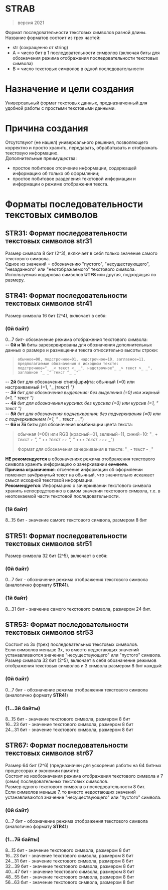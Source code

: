 # STRAB   
> версия 2021   
>       
Формат последовательности текстовых символов разной длины. Название форматов состоит из трех частей:
- str (сокращенно от string)
- A = число бит в 1 последовательности символов (включая биты для обозначения режима отображения последовательности текстовых символа)
- B = число текстовых символов в одной последовательности    

# Назначение и цели создания      
Универсальный формат текстовых данных, предназначенный для удобной работы с простыми текстовыми данными.   

# Причина создания   
Отсутствуют (не нашел) универсального решения, позволяющего корректно и просто хранить, передавать, обрабатывать и отображать текстовую информацию.   
Дополнительные преимущества:
- простое побитовое отсечение информации, содержащей информацию об только об оформлении;
- простое побитовое разделения текстовой информации и информации о режиме отображения текста. 

# Форматы последовательности текстовых символов
## STR31: Формат последовательности текстовых символов str31   
Размер символа 8 бит (2^3), включает в себя только значение самого текстового символа.   
Одное из значений = обозначению "пустого", "несуществующего", "незаданного" или "неотображаемого" текстового символа.   
Используемая кодировка символов **UTF8** или другая, подходящая по размеру.   

## STR41: Формат последовательности текстовых символов str41   
Размер символа 16 бит (2^4), включает в себя:   
### (0й байт)   
0...7 бит- обозначение режима отображения текстового символа:   
-- **0й и 1й** биты зарезервированы для обозначения дополнительных данных о размере и размещении текста относительно высоты строки:   
>     обычное=00, подстрочное=01, надстрочное=10, заглавное=11.   
>     предполагаемые обозначения в исходном тексте:
>     подстрочное="_ _< текст <_ _", надстрочное"_ _> текст >_ _", заглавное "_ _^ текст ^_ _"   
>    
-- **2й** бит для обозначения стиля|шрифта:     обычный (=0) или настраиваемый (=1, "_ _|текст|_ _")   
-- **3й** бит для обозначения выделения:        без выделения (=0) или жирный (=1, "_ _текст_ _")   
-- **4й** бит для обозначения курсива:          без курсива (=0) или курсив (=1, "_ _*текст*_ _")   
-- **5й** бит для обозначения подчеркивания:    без подчеркивания (=0) или с подчеркиванием (=1, "_ _ _текст_ _ _")   
-- **6й и 7й** биты для обозначения комбинации цвета текста:   
> обычная (=00) или RGB (красный=01, зеленый=11, синий=10: "_ _+ текст +_ _", "_ _++ текст ++_ _", "_ _+++ текст +++_ _")   
> 
> Формат для обозначения зачеркивания в тексте: "_ _- текст -_ _"  
> 
**НЕ рекомендуется** в обозначениях режима отображения текстового символа хранить информацию о зачеркивании ~~символа~~.   
**Причина ограничения**: отсечение информации об оформлении поменяет ~~зачёркнутый~~ текст на обычный, что значительно искажает смысл исходной текстовой информации.   
**Рекомендуется**: Информацию о зачеркивании текстового символа хранить непосредственно в самом значении текстового символа, т.е. в неотсекаемой части текстовой последовательности.   

### (1й байт)
8...15 бит - значение самого текстового символа, размером 8 бит   

## STR51: Формат последовательности текстовых символов str51   
Размер символа 32 бит (2^5), включает в себя:   
### (0й байт)
0...7 бит   - обозначение режима отображения текстового символа (аналогично формату **STR41**).   
### (1й байт)
8...31 бит  - значение самого текстового символа, размером 24 бит.   

## STR53: Формат последовательности текстовых символов str53   
Состоит из 3х (трех) последовательных текстовых символов.   
Если символов меньше 3х, то вместо недостающих значений устанавливаются значение "несуществующего" или "пустого" символа.   
Размер символа 32 бит (2^5), включает в себя обозначение режимов отображения текстовых символов и 3 символа размером 8 бит каждый:   
### (0й байт)
0...7 бит   - обозначение режима отображения текстового символа (аналогично формату **STR41**)   
### (1...3й байты)
8...15 бит  - значение текстового символа, размером 8 бит   
16...23 бит - значение текстового символа, размером 8 бит   
24...31 бит - значение текстового символа, размером 8 бит   

## STR67: Формат последовательности текстовых символов str67   
Размер 64 бит (2^6) (предназначен для ускорения работы на 64 битных процессорах и экономии памяти):   
Состоит из изобозначения режима отображения текстового символа и 7 (семи) последовательных текстовых символов.   
Размер одного текстового символа в последовательности 8 бит.   
Если символов меньше 7, то вместо недостающих значений устанавливаются значение "несуществующего" или "пустого" символа.   
   
### (0й байт)
0...7 бит   - обозначение режима отображения текстового символа (аналогично формату **STR41**)   
### (1...7й байты)
8...15 бит  - значение текстового символа, размером 8 бит   
16...23 бит - значение текстового символа, размером 8 бит   
24...31 бит - значение текстового символа, размером 8 бит   
32...39 бит - значение текстового символа, размером 8 бит   
40...47 бит - значение текстового символа, размером 8 бит   
48...55 бит - значение текстового символа, размером 8 бит   
56...63 бит - значение текстового символа, размером 8 бит   
